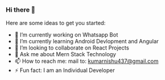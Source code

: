 ### Hi there 👋

Here are some ideas to get you started:

- 🔭 I’m currently working on Whatsapp Bot
- 🌱 I’m currently learning Android Devlopment and Angular
- 👯 I’m looking to collaborate on React Projects
- 💬 Ask me about Mern Stack Technology
- 📫 How to reach me: mail to: kumarnishu437@gmail.com
- ⚡ Fun fact: I am an Individual Developer


